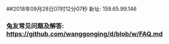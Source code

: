 ##2018年09月28日07时12分07秒 新址: 159.65.99.146
### 兔友常见问题及解答: https://github.com/wanggonging/d/blob/w/FAQ.md
